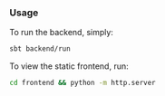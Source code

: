 ### Usage

To run the backend, simply:
```bash
sbt backend/run
```

To view the static frontend, run:
```bash
cd frontend && python -m http.server
```
